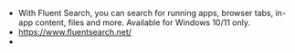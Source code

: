 - With Fluent Search, you can search for running apps, browser tabs, in-app content, files and more.
  Available for Windows 10/11 only.
- https://www.fluentsearch.net/
-